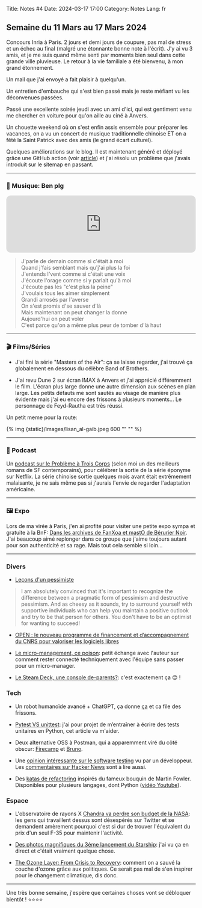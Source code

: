 Title: Notes #4
Date: 2024-03-17 17:00
Category: Notes
Lang: fr

## Semaine du 11 Mars au 17 Mars 2024

Concours Inria à Paris. 2 jours et demi jours de coupure, pas mal de stress et un échec au final (malgré une étonnante bonne note à l'écrit). J'y ai vu 3 amis, et je me suis quand même senti par moments bien seul dans cette grande ville pluvieuse. Le retour à la vie familiale a été bienvenu, à mon grand étonnement.

Un mail que j'ai envoyé a fait plaisir à quelqu'un.

Un entretien d'embauche qui s'est bien passé mais je reste méfiant vu les déconvenues passées.

Passé une excellente soirée jeudi avec un ami d'ici, qui est gentiment venu me chercher en voiture pour qu'on aille au ciné à Anvers.

Un chouette weekend où on s'est enfin assis ensemble pour préparer les vacances, on a vu un concert de musique traditionnelle chinoise ET on a fêté la Saint Patrick avec des amis (le grand écart culturel).

Quelques améliorations sur le blog. Il est maintenant généré et déployé grâce une GitHub action (voir [article]({filename}/articles/github-actions.md)) et j'ai résolu un problème que j'avais introduit sur le sitemap en passant.

---

### 🎵 Musique: Ben plg

<iframe style="border-radius:12px" src="https://open.spotify.com/embed/track/3lp4FZJFQkqpIY2TMqEdI7?utm_source=generator" width="100%" height="152" frameBorder="0" allowfullscreen="" allow="autoplay; clipboard-write; encrypted-media; fullscreen; picture-in-picture" loading="lazy"></iframe>

> J'parle de demain comme si c'était à moi  
> Quand j'fais semblant mais qu'j'ai plus la foi  
> J'entends l'vent comme si c'était une voix  
> J'écoute l'orage comme si y parlait qu'à moi  
> J'écoute pas les "c'est plus la peine"  
> J'voulais tous les aimer simplement  
> Grandi arrosés par l'averse  
> On s'est promis d'se sauver d'là  
> Mais maintenant on peut changer la donne  
> Aujourd'hui on peut voler  
> C'est parce qu'on a même plus peur de tomber d'là haut  

---

### 🎬 Films/Séries

* J'ai fini la série "Masters of the Air": ça se laisse regarder, j'ai trouvé ça globalement en dessous du célèbre Band of Brothers.

* J'ai revu Dune 2 sur écran IMAX à Anvers et j'ai apprécié différemment le film. L'écran plus large donne une autre dimension aux scènes en plan large.
Les petits défauts me sont sautés au visage de manière plus évidente mais j'ai eu encore des frissons à plusieurs moments... Le personnage de Feyd-Rautha est très réussi.

Un petit meme pour la route:

{% img {static}/images/lisan_al-gaib.jpeg 600 "" "" %}

---

### 🎤 Podcast

Un [podcast sur le Problème à Trois Corps](https://www.radiofrance.fr/franceculture/podcasts/la-science-cqfd/sf-le-probleme-a-trois-corps-2041239) (selon moi un des meilleurs romans de SF contemporains), pour célébrer la sortie de la série éponyme sur Netflix. La série chinoise sortie quelques mois avant était extrêmement malaisante, je ne sais même pas si j'aurais l'envie de regarder l'adaptation américaine.

---

### 🖼️ Expo

Lors de ma virée à Paris, j'en ai profité pour visiter une petite expo sympa et gratuite à la BnF: [Dans les archives de FanXoa et mastO de Bérurier Noir](https://www.bnf.fr/fr/agenda/dans-les-archives-de-fanxoa-et-masto-de-berurier-noir). J'ai beaucoup aimé replonger dans ce groupe que j'aime toujours autant pour son authenticité et sa rage. Mais tout cela semble si loin...

---

### Divers

* [Leçons d'un pessimiste](https://lucumr.pocoo.org/2023/3/20/lessons-from-a-pessimist/)

> I am absolutely convinced that it's important to recognize the difference between a pragmatic form of pessimism and destructive pessimism. And as cheesy as it sounds, try to surround yourself with supportive individuals who can help you maintain a positive outlook and try to be that person for others. You don't have to be an optimist for wanting to succeed!

* [OPEN : le nouveau programme de financement et d’accompagnement du CNRS pour valoriser les logiciels libres](https://www.cnrs.fr/fr/cnrsinfo/open-le-nouveau-programme-de-financement-et-daccompagnement-du-cnrs-pour-valoriser-les)

* [Le micro-management, ce poison](https://medium.com/@tpierrain/le-micro-management-ce-poison-9220189b34a6): petit échange avec l'auteur sur comment rester connecté techniquement avec l'équipe sans passer pour un micro-manager.

* [Le Steam Deck, une console de-parents?](https://www.minimachines.net/actu/steam-deck-une-console-de-parents-125525): c'est exactement ça 😊 !

### Tech

* Un robot humanoïde avancé + ChatGPT, ça donne [ça](https://twitter.com/adcock_brett/status/1767913955295744449) et ca file des frissons.

* [Pytest VS unittest](https://blog.jetbrains.com/pycharm/2024/03/pytest-vs-unittest/): j'ai pour projet de m’entraîner à écrire des tests unitaires en Python, cet article va m'aider.

* Deux alternative OSS à Postman, qui a apparemment viré du côté obscur: [Firecamp](https://github.com/firecamp-dev/firecamp) et [Bruno](https://github.com/usebruno/bruno).

* Une [opinion intéressante sur le software testing](https://registerspill.thorstenball.com/p/a-few-words-on-testing) vu par un développeur. Les [commentaires sur Hacker News](https://news.ycombinator.com/item?id=39731195) sont à lire aussi.

* Des [katas de refactoring](https://github.com/emilybache/Theatrical-Players-Refactoring-Kata) inspirés du fameux bouquin de Martin Fowler. Disponibles pour plusieurs langages, dont Python ([vidéo Youtube](https://www.youtube.com/watch?v=TjIrKEaOiVw)).

### Espace

* L'observatoire de rayons X [Chandra va perdre son budget de la NASA](https://www.universetoday.com/166122/nasa-announces-its-2025-budget-lean-times-ahead/): les gens qui travaillent dessus sont désespérés sur Twitter et se demandent amèrement pourquoi c'est si dur de trouver l'équivalent du prix d'un seul F-35 pour maintenir l'activité.

* [Des photos magnifiques du 3ème lancement du Starship](https://www.space.com/spacex-starship-test-flight-3-photos-march-2024): j'ai vu ça en direct et c'était vraiment quelque chose.

* [The Ozone Layer: From Crisis to Recovery](https://www.spaceinfo.club/post/the-ozone-layer-from-crisis-to-recovery): comment on a sauvé la couche d'ozone grâce aux politiques. Ce serait pas mal de s'en inspirer pour le changement climatique, dis donc.

---

Une très bonne semaine, j'espère que certaines choses vont se débloquer bientôt ! ⭐⭐⭐⭐
